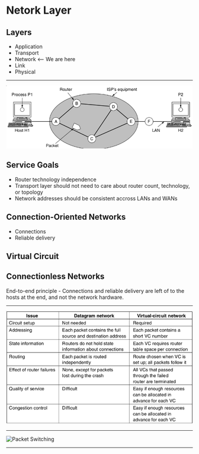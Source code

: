 Netork Layer
============

Layers
------

- Application
- Transport
- Network <-- We are here
- Link
- Physical

---

![Network Layer Environment](figures/5-1.png)

Service Goals
-------------

- Router technology independence
- Transport layer should not need to care about router count, technology, or topology
- Network addresses should be consistent accross LANs and WANs

Connection-Oriented Networks
----------------------------

- Connections
- Reliable delivery

Virtual Circuit
---------------

Connectionless Networks
-----------------------


End-to-end principle - Connections and reliable delivery are left of to the hosts at the end, and not the network hardware.

---

![Comparison of connection-oriented and connectionless](figures/5-4.png)

---

![Packet Switching](https://upload.wikimedia.org/wikipedia/commons/f/f6/Packet_Switching.gif)

---